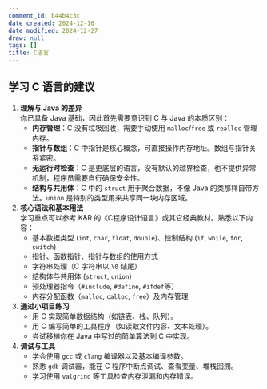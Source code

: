 ```yaml
---
comment_id: b44b4c3c
date created: 2024-12-16
date modified: 2024-12-27
draw: null
tags: []
title: C语言
---
```

## 学习 C 语言的建议

1. **理解与 Java 的差异**  
    你已具备 Java 基础，因此首先需要意识到 C 与 Java 的本质区别：
    - **内存管理**：C 没有垃圾回收，需要手动使用 `malloc`/`free` 或 `realloc` 管理内存。
    - **指针与数组**：C 中指针是核心概念，可直接操作内存地址。数组与指针关系紧密。
    - **无运行时检查**：C 是更底层的语言，没有默认的越界检查，也不提供异常机制，程序员需要自行确保安全性。
    - **结构与共用体**：C 中的 `struct` 用于聚合数据，不像 Java 的类那样自带方法。`union` 是特别的类型用来共享同一块内存区域。
2. **核心语法和基本用法**  
    学习重点可以参考 K&R 的《C程序设计语言》或其它经典教材。熟悉以下内容：
    - 基本数据类型 (`int`, `char`, `float`, `double`)、控制结构 (`if`, `while`, `for`, `switch`)
    - 指针、函数指针、指针与数组的使用方式
    - 字符串处理（C 字符串以 `\0` 结尾）
    - 结构体与共用体 (`struct`, `union`)
    - 预处理器指令（`#include`, `#define`, `#ifdef`等）
    - 内存分配函数（`malloc`, `calloc`, `free`）及内存管理
3. **通过小项目练习**
    - 用 C 实现简单数据结构（如链表、栈、队列）。
    - 用 C 编写简单的工具程序（如读取文件内容、文本处理）。
    - 尝试移植你在 Java 中写过的简单算法到 C 中实现。
4. **调试与工具**
    - 学会使用 `gcc` 或 `clang` 编译器以及基本编译参数。
    - 熟悉 `gdb` 调试器，能在 C 程序中断点调试、查看变量、堆栈回溯。
    - 学习使用 `valgrind` 等工具检查内存泄漏和内存错误。
